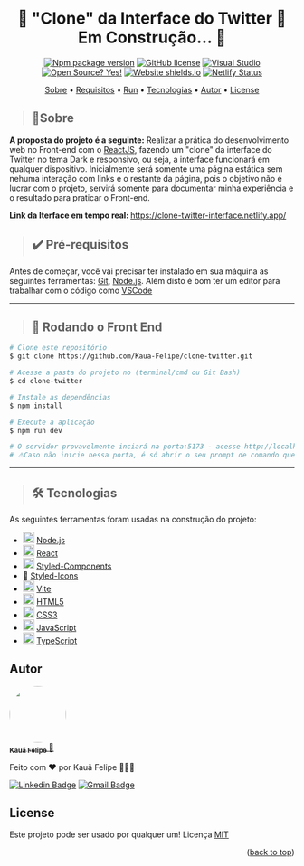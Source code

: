 <a id="readme-top"></a>

<h1 align="center"> 
	🚧  "Clone" da Interface do Twitter 🚀 Em Construção...  🚧
</h1>

<div align="center">

[![Npm package version](https://badgen.net/npm/v/npm)](https://npmjs.com)
[![GitHub license](https://img.shields.io/github/license/Naereen/StrapDown.js.svg)](https://github.com/Naereen/StrapDown.js/blob/master/LICENSE)
[![Visual Studio](https://badgen.net/badge/icon/visualstudio?icon=visualstudio&label)](https://code.visualstudio.com/)
[![Open Source? Yes!](https://badgen.net/badge/Open%20Source%20%3F/Yes%21/blue?icon=github)](https://github.com/Kaua-Felipe/github-api-interface)
[![Website shields.io](https://img.shields.io/website-up-down-green-red/http/shields.io.svg)](https://clone-twitter-interface.netlify.app/)
[![Netlify Status](https://api.netlify.com/api/v1/badges/b6352839-664d-4b72-a83f-46a8b6ee3be6/deploy-status)](https://www.netlify.com/)

</div>

<p align="center">
  <a href="#sobre">Sobre</a> • 
  <a href="#pre-requisitos">Requisitos</a> • 
  <a href="#run">Run</a> • 
  <a href="#tecnologias">Tecnologias</a> • 
  <a href="#autor">Autor</a> • 
  <a href="#license">License</a>
</p>

> <h2 id="sobre">📑Sobre</h2>

<strong>A proposta do projeto é a seguinte:</strong> Realizar a prática do desenvolvimento web no Front-end com o <a href="https://pt-br.reactjs.org/">ReactJS</a>, fazendo um "clone" da interface do Twitter no tema Dark e responsivo, ou seja, a interface funcionará em qualquer dispositivo. Inicialmente será somente uma página estática sem nehuma interação com links e o restante da página, pois o objetivo não é lucrar com o projeto, servirá somente para documentar minha experiência e o resultado para praticar o Front-end.

<strong>Link da Iterface em tempo real: </strong><a href="https://clone-twitter-interface.netlify.app/">https://clone-twitter-interface.netlify.app/</a>

> <h2 id="pre-requisitos">✔️ Pré-requisitos</h2>

Antes de começar, você vai precisar ter instalado em sua máquina as seguintes ferramentas:
[Git](https://git-scm.com), [Node.js](https://nodejs.org/en/). 
Além disto é bom ter um editor para trabalhar com o código como [VSCode](https://code.visualstudio.com/)

---

> <h2 id="run">🎲 Rodando o Front End</h2>

```bash
# Clone este repositório
$ git clone https://github.com/Kaua-Felipe/clone-twitter.git

# Acesse a pasta do projeto no (terminal/cmd ou Git Bash)
$ cd clone-twitter

# Instale as dependências
$ npm install

# Execute a aplicação
$ npm run dev

# O servidor provavelmente inciará na porta:5173 - acesse http://localhost:5173/
# ⚠️Caso não inicie nessa porta, é só abrir o seu prompt de comando que usou para rodar a aplicação que estará indicando a porta em que foi aberta!
```

---

> <h2 id="tecnologias">🛠 Tecnologias</h2>

As seguintes ferramentas foram usadas na construção do projeto:

- <img style="width: 20px" src="https://cdn-icons-png.flaticon.com/512/919/919825.png" /> [Node.js](https://nodejs.org/en/)
- <img style="width: 20px" src="https://cdn-icons-png.flaticon.com/512/1126/1126012.png" /> [React](https://pt-br.reactjs.org/)
- <img style="width: 20px" src="https://styled-components.com/icon.png" /> [Styled-Components](https://styled-components.com/)
- 💅 [Styled-Icons](https://styled-icons.dev/)
- <img style="width: 20px" src="https://vitejs.dev/logo.svg" /> [Vite](https://vitejs.dev/)
- <img style="width: 20px" src="https://cdn-icons-png.flaticon.com/512/174/174854.png" /> [HTML5](https://www.w3schools.com/html/)
- <img style="width: 20px" src="https://cdn-icons-png.flaticon.com/512/732/732190.png" /> [CSS3](https://www.w3schools.com/Css/)
- <img style="width: 20px" src="https://cdn-icons-png.flaticon.com/512/5968/5968292.png" /> [JavaScript](https://www.javascript.com/)
- <img style="width: 20px" src="https://cdn-icons-png.flaticon.com/512/5968/5968381.png" /> [TypeScript](https://www.typescriptlang.org/)

## Autor

<a href="https://github.com/Kaua-Felipe">
 <img style="border-radius: 50%;" src="https://avatars.githubusercontent.com/u/77859729?v=4" width="100px;" alt=""/>
 <br />
 <sub>
   <b>Kauã Felipe</b>
 </sub>
</a> 
<a href="https://github.com/Kaua-Felipe" title="User Kauã Github">🚀</a>


Feito com ❤️ por Kauã Felipe 🚀🚀🚀

[![Linkedin Badge](https://img.shields.io/badge/-Kaua-Felipe?style=flat-square&logo=Linkedin&logoColor=white&link=https://www.linkedin.com/in/kau%C3%A3-f-a349571b9/)](https://www.linkedin.com/in/kau%C3%A3-f-a349571b9/) 
[![Gmail Badge](https://img.shields.io/badge/-kauafelipeoficial191@gmail.com-c14438?style=flat-square&logo=Gmail&logoColor=white&link=mailto:kauafelipeoficial191@gmail.com)](mailto:kauafelipeoficial191@gmail.com)

## License
Este projeto pode ser usado por qualquer um! Licença <a href="https://github.com/Naereen/StrapDown.js/blob/master/LICENSE">MIT</a>

<p align="right">(<a href="#readme-top">back to top</a>)</p>
